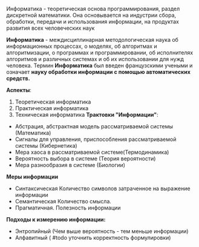 Информатика - теоретическая основа программирования, раздел дискретной математики. 
Она основывается на индустрии сбора, обработки, передачи и использования информации, на продуктах развития всех человеческих наук

**Информатика** - междисциплинарная методологическая наука об информационных процессах, о моделях, об алгоритмах и алгоритмизации, о программах и программировании, об исполнителях алгоритмов и различных системах и об их использовании для нужд человека. 
Термин **Информатика** был введен французскими учеными и означает **науку обработки информации с помощью автоматических средств.**

**Аспекты**:
1) Теоретическая информатика
2) Практическая информатика
3) Техническая информатика
**Трактовки "Информации"**:
- Абстрация, абстрактная модель рассматриваемой системы (Математика)
- Сигналы для управления, приспособления рассматриваемой системы (Кибернетика)
- Мера хаоса в рассматриваемой системе(Термодинамика)
- Вероятность выбора в системе (Теория вероятности)
- Мера разнообразия в системе (Биологии)

**Меры информации**
- Синтаксическая
  Количество символов затраченное на выражение информации
- Семантическая
  Количество смысла.
- Прагматичная. Полезность информации

**Подходы к измерению информации:**
- Энтропийный (Чем выше вероятность - тем меньше информации)
- Алфавитный ( #todo  уточнить корректность формулировки)